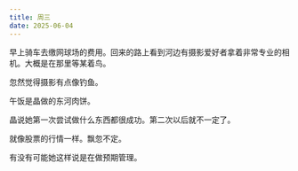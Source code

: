 ```yaml
---
title: 周三
date: 2025-06-04
---
```


早上骑车去缴网球场的费用。回来的路上看到河边有摄影爱好者拿着非常专业的相机。大概是在那里等某着鸟。

忽然觉得摄影有点像钓鱼。

午饭是晶做的东河肉饼。

晶说她第一次尝试做什么东西都很成功。第二次以后就不一定了。

就像股票的行情一样。飘忽不定。

有没有可能她这样说是在做预期管理。